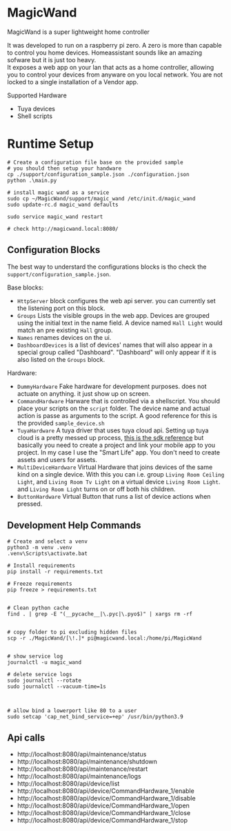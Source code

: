 # MagicWand
MagicWand is a super lightweight home controller

It was developed to run on a raspberry pi zero. A zero is more than capable to control you home devices. Homeassistant sounds like an amazing sofware but it is just too heavy.   
It exposes a web app on your lan that acts as a home controller, allowing you to control your devices from anyware on you local network. You are not locked to a single installation of a Vendor app.

Supported Hardware
- Tuya devices
- Shell scripts

# Runtime Setup
```
# Create a configuration file base on the provided sample
# you should then setup your handware
cp ./support/configuration_sample.json ./configuration.json
python .\main.py

# install magic wand as a service
sudo cp ~/MagicWand/support/magic_wand /etc/init.d/magic_wand
sudo update-rc.d magic_wand defaults

sudo service magic_wand restart

# check http://magicwand.local:8080/
```

## Configuration Blocks
The best way to understard the configurations blocks is tho check the `support/configuration_sample.json`.   

Base blocks:
- `HttpServer` block configures the web api server. you can currently set the listening port on this block.
- `Groups` Lists the visible groups in the web app. Devices are grouped using the initial text in the name field. A device named `Hall Light` would match an pre existing `Hall` group.
- `Names` renames devices on the ui.
- `DashboardDevices` is a list of devices' names that will also appear in a special group called "Dashboard". "Dashboard" will only appear if it is also listed on the `Groups` block. 

Hardware:
- `DummyHardware` Fake hardware for development purposes. does not actuate on anything. it just show up on screen.
- `CommandHardware` Harware that is controlled via a shellscript. You should place your scripts on the `script` folder. The device name and actual action is passe as arguments to the script. A good reference for this is the provided `sample_device.sh`
- `TuyaHardware` A tuya driver that uses tuya cloud api. Setting up tuya cloud is a pretty messed up process, [this is the sdk reference](https://github.com/tuya/tuya-iot-python-sdk) but basically you need to create a project and link your mobile app to you project. In my case I use the "Smart Life" app. You don't need to create assets and users for assets.
- `MultiDeviceHardware` Virtual Hardware that joins devices of the same kind on a single device. With this you can i.e. group `Living Room Ceiling Light`, and `Living Room Tv Light` on a virtual device `Living Room Light`. and `Living Room Light` turns on or off both his children. 
- `ButtonHardware` Virtual Button that runs a list of device actions when pressed.


## Development Help Commands

```
# Create and select a venv
python3 -m venv .venv
.venv\Scripts\activate.bat

# Install requirements
pip install -r requirements.txt

# Freeze requirements
pip freeze > requirements.txt


# Clean python cache
find . | grep -E "(__pycache__|\.pyc|\.pyo$)" | xargs rm -rf


# copy folder to pi excluding hidden files
scp -r ./MagicWand/[\!.]* pi@magicwand.local:/home/pi/MagicWand


# show service log
journalctl -u magic_wand

# delete service logs
sudo journalctl --rotate
sudo journalctl --vacuum-time=1s



# allow bind a lowerport like 80 to a user 
sudo setcap 'cap_net_bind_service=+ep' /usr/bin/python3.9
```

## Api calls
- http://localhost:8080/api/maintenance/status
- http://localhost:8080/api/maintenance/shutdown
- http://localhost:8080/api/maintenance/restart
- http://localhost:8080/api/maintenance/logs
- http://localhost:8080/api/device/list
- http://localhost:8080/api/device/CommandHardware_1/enable
- http://localhost:8080/api/device/CommandHardware_1/disable
- http://localhost:8080/api/device/CommandHardware_1/open
- http://localhost:8080/api/device/CommandHardware_1/close
- http://localhost:8080/api/device/CommandHardware_1/stop

